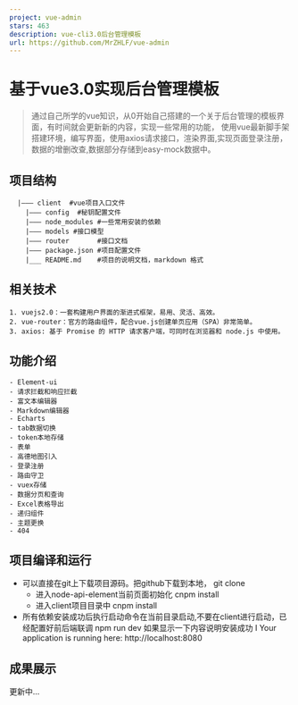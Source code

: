 ```yaml
---
project: vue-admin
stars: 463
description: vue-cli3.0后台管理模板
url: https://github.com/MrZHLF/vue-admin
---
```


基于vue3.0实现后台管理模板
================

> 通过自己所学的vue知识，从0开始自己搭建的一个关于后台管理的模板界面，有时间就会更新新的内容，实现一些常用的功能， 使用vue最新脚手架搭建环境，编写界面，使用axios请求接口，渲染界面,实现页面登录注册，数据的增删改查,数据部分存储到easy-mock数据中。

项目结构
----

```
  |——— client  #vue项目入口文件
	|——— config  #秘钥配置文件
	|——— node_modules #一些常用安装的依赖
	|——— models #接口模型
	|——— router       #接口文档
	|——— package.json #项目配置文件
	|___ README.md    #项目的说明文档，markdown 格式
```

相关技术
----

```
1. vuejs2.0：一套构建用户界面的渐进式框架，易用、灵活、高效。
2. vue-router：官方的路由组件，配合vue.js创建单页应用（SPA）非常简单。
3. axios: 基于 Promise 的 HTTP 请求客户端，可同时在浏览器和 node.js 中使用。
```

功能介绍
----

```
- Element-ui
- 请求拦截和响应拦截
- 富文本编辑器
- Markdown编辑器
- Echarts
- tab数据切换
- token本地存储
- 表单
- 高德地图引入
- 登录注册
- 路由守卫
- vuex存储
- 数据分页和查询
- Excel表格导出
- 递归组件
- 主题更换
- 404
```

项目编译和运行
-------

-   可以直接在git上下载项目源码。把github下载到本地， git clone
    -   进入node-api-element当前页面初始化 cnpm install
    -   进入client项目目录中 cnpm install
-   所有依赖安装成功后执行启动命令在当前目录启动,不要在client进行启动，已经配置好前后端联调 npm run dev 如果显示一下内容说明安装成功 I Your application is running here: http://localhost:8080

成果展示
----

更新中...
